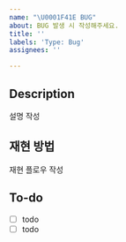 ```yaml
---
name: "\U0001F41E BUG"
about: BUG 발생 시 작성해주세요.
title: ''
labels: 'Type: Bug'
assignees: ''

---
```


## Description
설명 작성

## 재현 방법
재현 플로우 작성

## To-do
- [ ] todo
- [ ] todo
